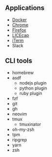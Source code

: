 ## Applications

* [Docker](https://www.docker.com/products/docker-desktop/)
* [Chrome](https://www.google.com/chrome/dr/download/)
* [Firefox](https://www.mozilla.org/en-US/firefox/new/)
* [LICEcap](https://www.cockos.com/licecap/)
* [iTerm](https://iterm2.com/)
* Slack

## CLI tools

* homebrew
* asdf
  * nodejs plugin
  * python plugin
  * ruby plugin
* fzf
* git
* gh
* neovim
* tmux
  * tmuxinator
* oh-my-zsh
* tpm
* ripgrep
* yarn
* zsh
